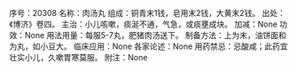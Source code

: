 序号：20308
名称：肉汤丸
组成：铜青末1钱，皂用末2钱，大黄末2钱。
出处：《博济》卷四。
主治：小儿咳嗽，痰涎不通，气急，或痰壅成块。
加减：None
功效：None
用法用量：每服5-7丸，肥猪肉汤送下。
制备方法：上为末，油饼面和为丸，如小豆大。
临床应用：None
各家论述：None
用药禁忌：忌酸咸；此药宜壮实小儿，久嗽胃寒莫服。
附注：None

